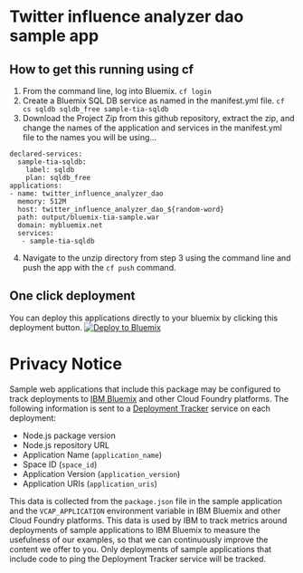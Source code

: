 # Twitter influence analyzer dao sample app

## How to get this running using cf ##
1. From the command line, log into Bluemix. 
``` cf login ```
2. Create a Bluemix SQL DB service as named in the manifest.yml file.
```cf cs sqldb sqldb_free sample-tia-sqldb```
3. Download the Project Zip from this github repository, extract the zip, and change the names of the application and services in the manifest.yml file to the names you will be using...
```---
declared-services:
  sample-tia-sqldb:
    label: sqldb
    plan: sqldb_free
applications:
- name: twitter_influence_analyzer_dao
  memory: 512M
  host: twitter_influence_analyzer_dao_${random-word}
  path: output/bluemix-tia-sample.war
  domain: mybluemix.net
  services:
   - sample-tia-sqldb
```

4. Navigate to the unzip directory from step 3 using the command line and push the app with the ```cf push``` command.

## One click deployment ##
You can deploy this applications directly to your bluemix by clicking this deployment button.
[![Deploy to Bluemix](https://bluemix.net/deploy/button.png)](https://bluemix.net/deploy?repository=https://github.com/ibmecod/bluemix-java-sample-tia-alldbs.git)

# Privacy Notice

Sample web applications that include this package may be configured to track deployments to [IBM Bluemix](https://www.bluemix.net/) and other Cloud Foundry platforms. The following information is sent to a [Deployment Tracker](https://github.com/IBM-Bluemix/cf-deployment-tracker-service) service on each deployment:

* Node.js package version
* Node.js repository URL
* Application Name (`application_name`)
* Space ID (`space_id`)
* Application Version (`application_version`)
* Application URIs (`application_uris`)

This data is collected from the `package.json` file in the sample application and the `VCAP_APPLICATION` environment variable in IBM Bluemix and other Cloud Foundry platforms. This data is used by IBM to track metrics around deployments of sample applications to IBM Bluemix to measure the usefulness of our examples, so that we can continuously improve the content we offer to you. Only deployments of sample applications that include code to ping the Deployment Tracker service will be tracked.
